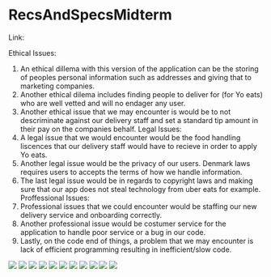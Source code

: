 # RecsAndSpecsMidterm
Link:

Ethical Issues: 
1. An ethical dillema with this version of the application can be the storing of peoples personal information such as addresses and giving that to marketing companies.
2. Another ethical dilema includes finding people to deliver for (for Yo eats) who are well vetted and will no endager any user.
3. Another ethical issue that we may encounter is would be to not descriminate against our delivery staff and set a standard tip amount in their pay on the companies behalf.
Legal Issues:
1. A legal issue that we would encounter would be the food handling liscences that our delivery staff would have to recieve in order to apply Yo eats.
2. Another legal issue would be the privacy of our users. Denmark laws requires users to accepts the terms of how we handle information.
3. The last legal issue would be in regards to copyright laws and making sure that our app does not steal technology from uber eats for example.
Proffessional Issues: 
1. Professional issues that we could encounter would be staffing our new delivery service and onboarding correctly.
2. Another professional issue would be costumer service for the application to handle poor service or a bug in our code.
3. Lastly, on the code end of things, a problem that we may encounter is lack of efficient programming resulting in inefficient/slow code.

![](1-1.png)
![](2-1.png)
![](3-1.png)
![](4-1.png)
![](5-1.png)
![](6-1.png)
![](7-1.png)
![](8-1.png)
![](9-1.png)
![](10-1.png)
![](11-1.png)
